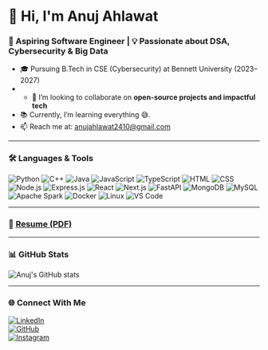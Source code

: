# 👋 Hi, I'm Anuj Ahlawat

### 🚀 Aspiring Software Engineer | 💡 Passionate about DSA, Cybersecurity & Big Data

- 🎓 Pursuing B.Tech in CSE (Cybersecurity) at Bennett University (2023–2027)
- - 👯 I’m looking to collaborate on **open-source projects and impactful tech**
- 📚 Currently, I’m learning everything 😅.
- 📫 Reach me at: anujahlawat2410@gmail.com


---

### 🛠️ Languages & Tools

![Python](https://img.shields.io/badge/Python-black?style=for-the-badge&logo=python)
![C++](https://img.shields.io/badge/C++-blue?style=for-the-badge&logo=c%2B%2B)
![Java](https://img.shields.io/badge/Java-red?style=for-the-badge&logo=java)
![JavaScript](https://img.shields.io/badge/JavaScript-yellow?style=for-the-badge&logo=javascript)
![TypeScript](https://img.shields.io/badge/TypeScript-blue?style=for-the-badge&logo=typescript)
![HTML](https://img.shields.io/badge/HTML5-orange?style=for-the-badge&logo=html5)
![CSS](https://img.shields.io/badge/CSS3-blue?style=for-the-badge&logo=css3)
![Node.js](https://img.shields.io/badge/Node.js-339933?style=for-the-badge&logo=nodedotjs&logoColor=white)
![Express.js](https://img.shields.io/badge/Express.js-black?style=for-the-badge&logo=express)
![React](https://img.shields.io/badge/React-20232A?style=for-the-badge&logo=react&logoColor=61DAFB)
![Next.js](https://img.shields.io/badge/Next.js-black?style=for-the-badge&logo=next.js)
![FastAPI](https://img.shields.io/badge/FastAPI-005571?style=for-the-badge&logo=fastapi)
![MongoDB](https://img.shields.io/badge/MongoDB-4EA94B?style=for-the-badge&logo=mongodb&logoColor=white)
![MySQL](https://img.shields.io/badge/MySQL-00758F?style=for-the-badge&logo=mysql&logoColor=white)
![Apache Spark](https://img.shields.io/badge/Apache_Spark-FDEE21?style=for-the-badge&logo=apachespark)
![Docker](https://img.shields.io/badge/Docker-2496ED?style=for-the-badge&logo=docker&logoColor=white)
![Linux](https://img.shields.io/badge/Linux-FCC624?style=for-the-badge&logo=linux&logoColor=black)
![VS Code](https://img.shields.io/badge/VS_Code-007ACC?style=for-the-badge&logo=visualstudiocode)

---


### 📄 [Resume (PDF)](https://github.com/anuj-ahlawat/anuj-ahlawat/blob/main/anuj_resume.pdf)

---

### 📊 GitHub Stats

![Anuj's GitHub stats](https://github-readme-stats.vercel.app/api?username=anuj-ahlawat&show_icons=true&theme=tokyonight)

---

### 🌐 Connect With Me

[![LinkedIn](https://img.shields.io/badge/LinkedIn-blue?style=for-the-badge&logo=linkedin)](https://www.linkedin.com/in/anujahlawat2410/)  
[![GitHub](https://img.shields.io/badge/GitHub-black?style=for-the-badge&logo=github)](https://github.com/anuj-ahlawat)  
[![Instagram](https://img.shields.io/badge/Instagram-E4405F?style=for-the-badge&logo=instagram&logoColor=white)](https://www.instagram.com/anuj_ahlawat_01/)  


